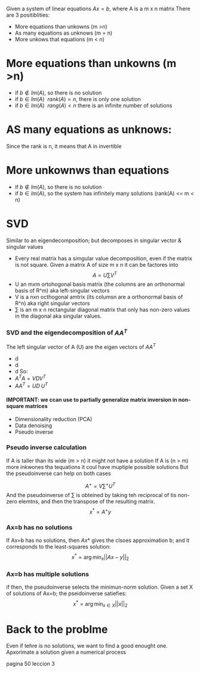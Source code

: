 Given a system of linear equations $Ax = b$, where A is a m x n matrix
There are 3 positiblities:
- More equations than unkowns (m >n)
- As many equations as unknows (m = n)
- More unkows that equations (m < n)

# More equations than unkowns (m >n)
- if $b \notin Im(A)$, so there is no solution 
- if $b \in Im(A) \ \ rank(A)=n$, there is only one solution
- if $b \in Im(A)\  \ rang(A) < n$ there is an infinite number of solutions

# AS many equations as unknows:
Since the rank is n, it means that A in invertible

# More unkownws than equations
-  if $b \notin Im(A)$, so there is no solution 
-  if $b \in Im(A)$, so the system has infinitely many solutions (rank(A) <= m < n)



# SVD
Similar to an eigendecomposition; but decomposes in singular vector & singular values
- Every real matrix has a simgular value decomposition, even if the matrix is not square.
Given a matrix A of size m x n it can be factores into
$$ A = U \sum V^T $$
- U an mxm ortohogonal basis matrix (the columns are an orthonormal basis of R^m) aka left-singular vectors
- V is a nxn octhogonal amtrix (its columsn are a orthonormal basis of R^n) aka right singular vectors
- $\sum$ is an m x n rectangular diagonal matrix that only has non-zero values in the diagonal aka singular values.

### SVD and the eigendecomposition of $AA^T$
The left singular vector of A (U) are the eigen vectors of $AA^T$
-  d
- d
- d
So:
- $A^TA = VDV^T$
- $AA^T =UD^~ U^T$ 


#### IMPORTANT: we ccan use to partially generalize matrix inversion in non-square matrices
- Dimensionality reduction (PCA)
- Data denoising
- Pseudo inverse

### Pseudo inverse calculation
If A is taller than its wide (m > n) it might not have a solution
If A is (n > m) more inkwones tha tequations it coul have muptiple possible solutions
But the pseudoinverse can help on both cases

$$ A^+ = V \sum^+U^T $$
And the pseudoinverse of $\sum$ is obteined by taking teh reciprocal of tis non-zero elemtns, and then the transpose of the resulting matrix.
$$ x^* = A^+ y $$
### Ax=b has no solutions
If Ax=b has no solutions, then $Ax*$ gives the clsoes approximation b; and it corresponds to the least-squares solution:
$$ x^* = \arg \min_x ||Ax-y||_2 $$

### Ax=b has multiple solutions
if then, the pseudoinverse selects the minimun-norm solution. Given a set X of solutions of Ax=b; the pseidoinverse satiefies:
$$ x^* = \arg \min_{x \in X} ||x||_2 $$

# Back to the problme
Even if tehre is no solutions, we want to find a good enought one.
Apxorimate a solution given a numerical process

pagina 50 leccion 3
